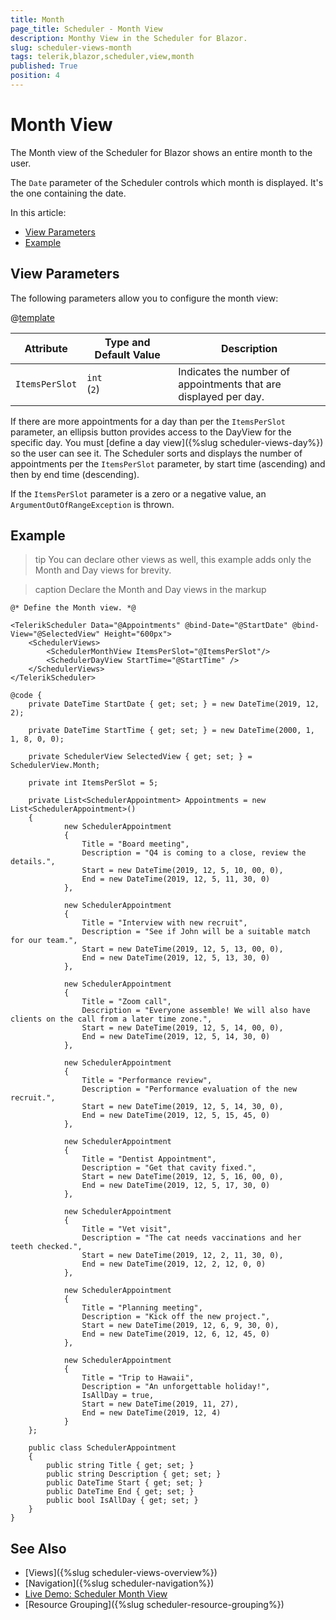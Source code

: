 ```yaml
---
title: Month
page_title: Scheduler - Month View
description: Monthy View in the Scheduler for Blazor.
slug: scheduler-views-month
tags: telerik,blazor,scheduler,view,month
published: True
position: 4
---
```


# Month View

The Month view of the Scheduler for Blazor shows an entire month to the user.

The `Date` parameter of the Scheduler controls which month is displayed. It's the one containing the date.


In this article:

* [View Parameters](#view-parameters)
* [Example](#example)

## View Parameters

The following parameters allow you to configure the month view:

@[template](/_contentTemplates/common/parameters-table-styles.md#table-layout)

| Attribute | Type and Default&nbsp;Value | Description |
| --- | --- | --- |
| `ItemsPerSlot` | `int` <br /> (`2`) | Indicates the number of appointments that are displayed per day. |


If there are more appointments for a day than per the `ItemsPerSlot` parameter, an ellipsis button provides access to the DayView for the specific day. You must [define a day view]({%slug scheduler-views-day%}) so the user can see it. The Scheduler sorts and displays the number of appointments per the `ItemsPerSlot` parameter, by start time (ascending) and then by end time (descending).

If the `ItemsPerSlot` parameter is a zero or a negative value, an `ArgumentOutOfRangeException` is thrown.

## Example

>tip You can declare other views as well, this example adds only the Month and Day views for brevity.

>caption Declare the Month and Day views in the markup

````RAZOR
@* Define the Month view. *@

<TelerikScheduler Data="@Appointments" @bind-Date="@StartDate" @bind-View="@SelectedView" Height="600px">
    <SchedulerViews>
        <SchedulerMonthView ItemsPerSlot="@ItemsPerSlot"/>
        <SchedulerDayView StartTime="@StartTime" />
    </SchedulerViews>
</TelerikScheduler>

@code {
    private DateTime StartDate { get; set; } = new DateTime(2019, 12, 2);

    private DateTime StartTime { get; set; } = new DateTime(2000, 1, 1, 8, 0, 0);

    private SchedulerView SelectedView { get; set; } = SchedulerView.Month;

    private int ItemsPerSlot = 5;

    private List<SchedulerAppointment> Appointments = new List<SchedulerAppointment>()
    {
            new SchedulerAppointment
            {
                Title = "Board meeting",
                Description = "Q4 is coming to a close, review the details.",
                Start = new DateTime(2019, 12, 5, 10, 00, 0),
                End = new DateTime(2019, 12, 5, 11, 30, 0)
            },

            new SchedulerAppointment
            {
                Title = "Interview with new recruit",
                Description = "See if John will be a suitable match for our team.",
                Start = new DateTime(2019, 12, 5, 13, 00, 0),
                End = new DateTime(2019, 12, 5, 13, 30, 0)
            },

            new SchedulerAppointment
            {
                Title = "Zoom call",
                Description = "Everyone assemble! We will also have clients on the call from a later time zone.",
                Start = new DateTime(2019, 12, 5, 14, 00, 0),
                End = new DateTime(2019, 12, 5, 14, 30, 0)
            },

            new SchedulerAppointment
            {
                Title = "Performance review",
                Description = "Performance evaluation of the new recruit.",
                Start = new DateTime(2019, 12, 5, 14, 30, 0),
                End = new DateTime(2019, 12, 5, 15, 45, 0)
            },

            new SchedulerAppointment
            {
                Title = "Dentist Appointment",
                Description = "Get that cavity fixed.",
                Start = new DateTime(2019, 12, 5, 16, 00, 0),
                End = new DateTime(2019, 12, 5, 17, 30, 0)
            },

            new SchedulerAppointment
            {
                Title = "Vet visit",
                Description = "The cat needs vaccinations and her teeth checked.",
                Start = new DateTime(2019, 12, 2, 11, 30, 0),
                End = new DateTime(2019, 12, 2, 12, 0, 0)
            },

            new SchedulerAppointment
            {
                Title = "Planning meeting",
                Description = "Kick off the new project.",
                Start = new DateTime(2019, 12, 6, 9, 30, 0),
                End = new DateTime(2019, 12, 6, 12, 45, 0)
            },

            new SchedulerAppointment
            {
                Title = "Trip to Hawaii",
                Description = "An unforgettable holiday!",
                IsAllDay = true,
                Start = new DateTime(2019, 11, 27),
                End = new DateTime(2019, 12, 4)
            }
    };

    public class SchedulerAppointment
    {
        public string Title { get; set; }
        public string Description { get; set; }
        public DateTime Start { get; set; }
        public DateTime End { get; set; }
        public bool IsAllDay { get; set; }
    }
}
````

## See Also

* [Views]({%slug scheduler-views-overview%})
* [Navigation]({%slug scheduler-navigation%})
* [Live Demo: Scheduler Month View](https://demos.telerik.com/blazor-ui/scheduler/month-view)
* [Resource Grouping]({%slug scheduler-resource-grouping%})
